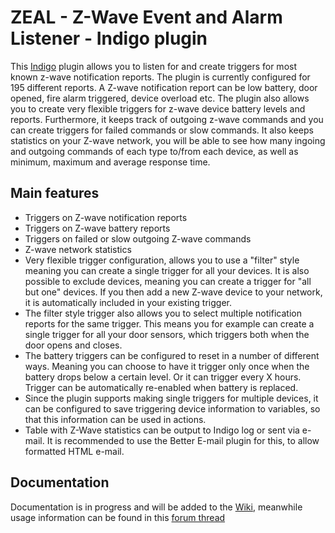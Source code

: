 # ZEAL - Z-Wave Event and Alarm Listener - Indigo plugin

This [Indigo](http://www.indigodomo.com) plugin allows you to listen for and create triggers for most known z-wave notification reports. The plugin is currently configured for 195 different reports. A Z-wave notification report can be low battery, door opened, fire alarm triggered, device overload etc. 
The plugin also allows you to create very flexible triggers for z-wave device battery levels and reports. 
Furthermore, it keeps track of outgoing z-wave commands and you can create triggers for failed commands or slow commands.
It also keeps statistics on your Z-wave network, you will be able to see how many ingoing and outgoing commands of each type to/from each device, as well as minimum, maximum and average response time.

## Main features

* Triggers on Z-wave notification reports
* Triggers on Z-wave battery reports
* Triggers on failed or slow outgoing Z-wave commands
* Z-wave network statistics
* Very flexible trigger configuration, allows you to use a "filter" style meaning you can create a single trigger for all your devices. It is also possible to exclude devices, meaning you can create a trigger for "all but one" devices. If you then add a new Z-wave device to your network, it is automatically included in your existing trigger.
* The filter style trigger also allows you to select multiple notification reports for the same trigger. This means you for example can create a single trigger for all your door sensors, which triggers both when the door opens and closes.
* The battery triggers can be configured to reset in a number of different ways. Meaning you can choose to have it trigger only once when the battery drops below a certain level. Or it can trigger every X hours. Trigger can be automatically re-enabled when battery is replaced.
* Since the plugin supports making single triggers for multiple devices, it can be configured to save triggering device information to variables, so that this information can be used in actions.
* Table with Z-Wave statistics can be output to Indigo log or sent via e-mail. It is recommended to use the Better E-mail plugin for this, to allow formatted HTML e-mail.

## Documentation

Documentation is in progress and will be added to the [Wiki](https://github.com/kris10an/ZEAL/wiki), meanwhile usage information can be found in this [forum thread](http://forums.indigodomo.com/viewtopic.php?f=261&t=17738)
